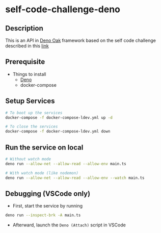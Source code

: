 # self-code-challenge-deno

## Description

This is an API in [Deno Oak](https://deno.land/x/oak@v10.5.1) framework based on
the self code challenge described in this
[link](https://github.com/LCYAD/self-code-challenge)

## Prerequisite

- Things to install
  - [Deno](https://deno.land/manual/getting_started/installation)
  - docker-compose

## Setup Services

```bash
# To boot up the services
docker-compose -f docker-compose-ldev.yml up -d

# To close the services
docker-compose -f docker-compose-ldev.yml down
```

## Run the service on local

```bash
# Without watch mode
deno run --allow-net --allow-read --allow-env main.ts  

# With watch mode (like nodemon)
deno run --allow-net --allow-read --allow-env --watch main.ts
```

## Debugging (VSCode only)

- First, start the service by running

```bash
deno run --inspect-brk -A main.ts
```

- Afterward, launch the `Deno (Attach)` script in VSCode
